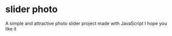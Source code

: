 # slider photo 
A simple and attractive photo slider project made with JavaScript I hope you like it
